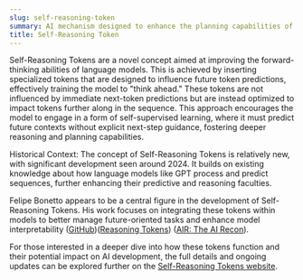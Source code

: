 ```yaml
---
slug: self-reasoning-token
summary: AI mechanism designed to enhance the planning capabilities of language models by allowing them to anticipate and prepare for future outputs.
title: Self-Reasoning Token
---
```


Self-Reasoning Tokens are a novel concept aimed at improving the forward-thinking abilities of language models. This is achieved by inserting specialized tokens that are designed to influence future token predictions, effectively training the model to "think ahead." These tokens are not influenced by immediate next-token predictions but are instead optimized to impact tokens further along in the sequence. This approach encourages the model to engage in a form of self-supervised learning, where it must predict future contexts without explicit next-step guidance, fostering deeper reasoning and planning capabilities.

Historical Context: The concept of Self-Reasoning Tokens is relatively new, with significant development seen around 2024. It builds on existing knowledge about how language models like GPT process and predict sequences, further enhancing their predictive and reasoning faculties.

Felipe Bonetto appears to be a central figure in the development of Self-Reasoning Tokens. His work focuses on integrating these tokens within models to better manage future-oriented tasks and enhance model interpretability​ ([GitHub](https://github.com/lucidrains/self-reasoning-tokens-pytorch))​​ ([Reasoning Tokens](https://reasoning-tokens.ghost.io/reasoning-tokens/))​​ ([AIR: The AI Recon](https://ai-recon.ghost.io/air-48-april-21-2024/))​.

For those interested in a deeper dive into how these tokens function and their potential impact on AI development, the full details and ongoing updates can be explored further on the [Self-Reasoning Tokens website](https://reasoning-tokens.ghost.io/).
